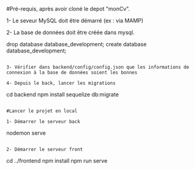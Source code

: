 #Pré-requis, après avoir cloné le depot "monCv". 


1- Le seveur MySQL doit être démarré (ex : via MAMP)

2- La base de données doit être créée dans mysql.

drop database database_development;
create database database_development;
```

3- Vérifier dans backend/config/config.json que les informations de connexion à la base de données soient les bonnes

4- Depuis le back, lancer les migrations
```
cd backend
npm install
sequelize db:migrate
```

#Lancer le projet en local

1- Démarrer le serveur back
```
nodemon serve
```

2- Démarrer le serveur front 
```
cd ../frontend
npm install
npm run serve 
```